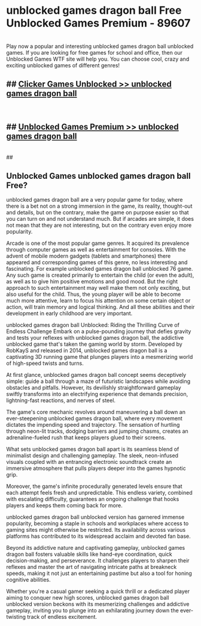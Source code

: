 # unblocked games dragon ball  Free Unblocked Games Premium - 89607 <br>
<br>
Play now a popular and interesting unblocked games dragon ball unblocked games. If you are looking for free games for school and office, then our Unblocked Games WTF site will help you. You can choose cool, crazy and exciting unblocked games of different genres!


## ##  [Clicker Games Unblocked >> unblocked games dragon ball](http://freeplayer.one?title=unblocked_games_dragon_ball&ref=UGames)
  <br>

##  ## [Unblocked Games Premium >> unblocked games dragon ball](http://freeplayer.one?title=unblocked_games_dragon_ball&ref=UGames)
  <br>
  ##



## Unblocked Games unblocked games dragon ball Free?

unblocked games dragon ball are a very popular game for today, where there is a bet not on a strong immersion in the game, its reality, thought-out and details, but on the contrary, make the game on purpose easier so that you can turn on and not understand much. But if arcades are simple, it does not mean that they are not interesting, but on the contrary even enjoy more popularity.

Arcade is one of the most popular game genres. It acquired its prevalence through computer games as well as entertainment for consoles. With the advent of mobile modern gadgets (tablets and smartphones) there appeared and corresponding games of this genre, no less interesting and fascinating. For example unblocked games dragon ball unblocked 76 game. Any such game is created primarily to entertain the child (or even the adult), as well as to give him positive emotions and good mood. But the right approach to such entertainment may well make them not only exciting, but also useful for the child. Thus, the young player will be able to become much more attentive, learn to focus his attention on some certain object or action, will train memory and logical thinking. And all these abilities and their development in early childhood are very important.

unblocked games dragon ball Unblocked: Riding the Thrilling Curve of Endless Challenge
Embark on a pulse-pounding journey that defies gravity and tests your reflexes with unblocked games dragon ball, the addictive unblocked game that's taken the gaming world by storm. Developed by RobKayS and released in 2014, unblocked games dragon ball is a captivating 3D running game that plunges players into a mesmerizing world of high-speed twists and turns.

At first glance, unblocked games dragon ball concept seems deceptively simple: guide a ball through a maze of futuristic landscapes while avoiding obstacles and pitfalls. However, its devilishly straightforward gameplay swiftly transforms into an electrifying experience that demands precision, lightning-fast reactions, and nerves of steel.

The game's core mechanic revolves around maneuvering a ball down an ever-steepening unblocked games dragon ball, where every movement dictates the impending speed and trajectory. The sensation of hurtling through neon-lit tracks, dodging barriers and jumping chasms, creates an adrenaline-fueled rush that keeps players glued to their screens.

What sets unblocked games dragon ball apart is its seamless blend of minimalist design and challenging gameplay. The sleek, neon-infused visuals coupled with an entrancing electronic soundtrack create an immersive atmosphere that pulls players deeper into the games hypnotic grip.

Moreover, the game's infinite procedurally generated levels ensure that each attempt feels fresh and unpredictable. This endless variety, combined with escalating difficulty, guarantees an ongoing challenge that hooks players and keeps them coming back for more.

unblocked games dragon ball unblocked version has garnered immense popularity, becoming a staple in schools and workplaces where access to gaming sites might otherwise be restricted. Its availability across various platforms has contributed to its widespread acclaim and devoted fan base.

Beyond its addictive nature and captivating gameplay, unblocked games dragon ball fosters valuable skills like hand-eye coordination, quick decision-making, and perseverance. It challenges players to sharpen their reflexes and master the art of navigating intricate paths at breakneck speeds, making it not just an entertaining pastime but also a tool for honing cognitive abilities.

Whether you're a casual gamer seeking a quick thrill or a dedicated player aiming to conquer new high scores, unblocked games dragon ball unblocked version beckons with its mesmerizing challenges and addictive gameplay, inviting you to plunge into an exhilarating journey down the ever-twisting track of endless excitement.
